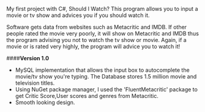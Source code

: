 My first project with C#, Should I Watch? This program allows you to input a movie or tv show and advices you if you should watch it. 

Software gets data from websites such as Metacritic and IMDB. If other people rated the movie very poorly, it will show on Metacritic and IMDB thus the program advising you not to watch the tv show or movie. Again, if a movie or is rated very highly, the program will advice you to watch it!

####**Version 1.0** 

- MySQL implementation that allows the input box to autocomplete the movie/tv show you're typing. The Database stores 1.5 million movie and television titles.
- Using NuGet package manager, I used the 'FluentMetacritic' package to get Critic Score,User scores and genres from Metacritic.
- Smooth looking design.
